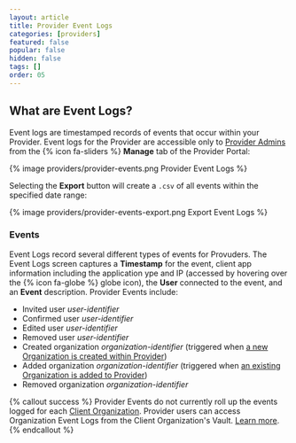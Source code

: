 ```yaml
---
layout: article
title: Provider Event Logs
categories: [providers]
featured: false
popular: false
hidden: false
tags: []
order: 05
---
```


## What are Event Logs?

Event logs are timestamped records of events that occur within your Provider. Event logs for the Provider are accessible only to [Provider Admins]({{site.baseurl}}/article/provider-users/) from the {% icon fa-sliders %} **Manage** tab of the Provider Portal:

{% image providers/provider-events.png Provider Event Logs %}

Selecting the **Export** button will create a `.csv` of all events within the specified date range:

{% image providers/provider-events-export.png Export Event Logs %}

### Events

Event Logs record several different types of events for Provuders. The Event Logs screen captures a **Timestamp** for the event, client app information including the application ype and IP (accessed by hovering over the {% icon fa-globe %} globe icon), the **User** connected to the event, and an **Event** description. Provider Events include:

- Invited user *user-identifier*
- Confirmed user *user-identifier*
- Edited user *user-identifier*
- Removed user *user-identifier*
- Created organization *organization-identifier* (triggered when [a new Organization is created within Provider]({{site.baseurl}}/article/client-org-setup/#create-a-client-organization))
- Added organization *organization-identifier* (triggered when [an existing Organization is added to Provider]({{site.baseurl}}/article/providers-faqs/#q-can-i-add-an-existing-organizations-to-my-provider))
- Removed organization *organization-identifier*

{% callout success %}
Provider Events do not currently roll up the events logged for each [Client Organization]({{site.baseurl}}/article/providers/#client-organizations). Provider users can access Organization Event Logs from the Client Organization's Vault. [Learn more]({{site.baseurl}}/article/event-logs/).
{% endcallout %}
